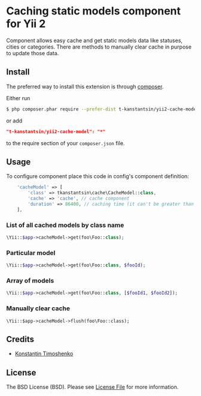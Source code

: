 # Caching static models component for Yii 2

Component allows easy cache and get static models data like statuses, cities or categories.
  There are methods to manually clear cache in purpose to update those data. 

## Install

The preferred way to install this extension is through [composer](http://getcomposer.org/download/).

Either run

```bash
$ php composer.phar require --prefer-dist t-kanstantsin/yii2-cache-model "*"
```

or add

```json
"t-kanstantsin/yii2-cache-model": "*"
```

to the require section of your `composer.json` file.


## Usage

To configure component place this code in config's component definition:

```php
    'cacheModel' => [
        'class' => tkanstantsin\cache\CacheModel::class, 
        'cache' => 'cache', // cache component
        'duration' => 86400, // caching time (it can't be greater than in 'cache' component)
    ],
```

### List of all cached models by class name ###

```php
\Yii::$app->cacheModel->get(foo\Foo::class);
```

### Particular model ###

```php
\Yii::$app->cacheModel->get(foo\Foo::class, $fooId);
```

### Array of models ###

```php
\Yii::$app->cacheModel->get(foo\Foo::class, [$fooId1, $fooId2]);
```

### Manually clear cache ###

```
\Yii::$app->cacheModel->flush(foo\Foo::class);
```

## Credits

- [Konstantin Timoshenko](https://github.com/t-kanstantsin)

## License

The BSD License (BSD). Please see [License File](LICENSE.md) for more information.
